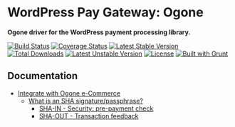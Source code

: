 # WordPress Pay Gateway: Ogone

**Ogone driver for the WordPress payment processing library.**

[![Build Status](https://travis-ci.org/wp-pay-gateways/ogone.svg?branch=develop)](https://travis-ci.org/wp-pay-gateways/ogone)
[![Coverage Status](https://coveralls.io/repos/wp-pay-gateways/ogone/badge.svg?branch=master&service=github)](https://coveralls.io/github/wp-pay-gateways/ogone?branch=master)
[![Latest Stable Version](https://poser.pugx.org/wp-pay-gateways/ogone/v/stable.svg)](https://packagist.org/packages/wp-pay-gateways/ogone)
[![Total Downloads](https://poser.pugx.org/wp-pay-gateways/ogone/downloads.svg)](https://packagist.org/packages/wp-pay-gateways/ogone)
[![Latest Unstable Version](https://poser.pugx.org/wp-pay-gateways/ogone/v/unstable.svg)](https://packagist.org/packages/wp-pay-gateways/ogone)
[![License](https://poser.pugx.org/wp-pay-gateways/ogone/license.svg)](https://packagist.org/packages/wp-pay-gateways/ogone)
[![Built with Grunt](https://cdn.gruntjs.com/builtwith.png)](http://gruntjs.com/)

## Documentation

*	[Integrate with Ogone e-Commerce](http://payment-services.ingenico.com/en/ogone/support/guides/integration%20guides/e-commerce)
	*	[What is an SHA signature/passphrase?](http://payment-services.ingenico.com/ogone/support/guides/gebruikersgidsen/shopping-carts/what-is-an-sha-passphrase)
		*	[SHA-IN - Security: pre-payment check](http://payment-services.ingenico.com/en/ogone/support/guides/integration%20guides/e-commerce/security-pre-payment-check)
		*	[SHA-OUT - Transaction feedback](http://payment-services.ingenico.com/en/ogone/support/guides/integration%20guides/e-commerce/transaction-feedback)
